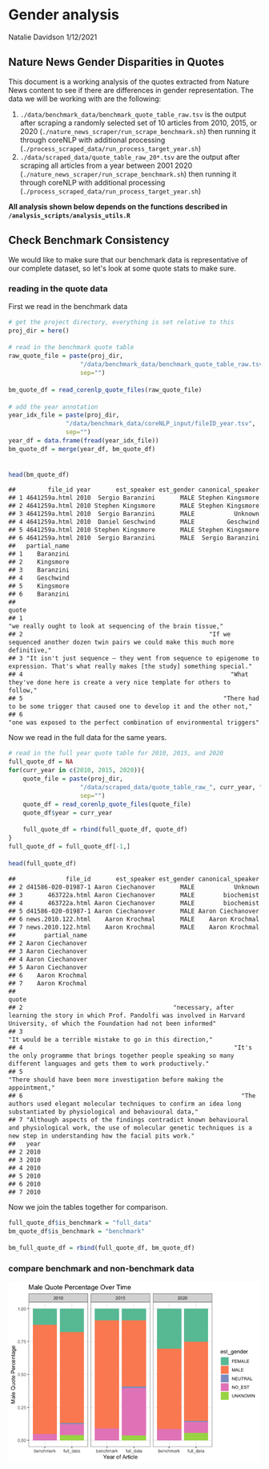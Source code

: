 Gender analysis
================
Natalie Davidson
1/12/2021

## Nature News Gender Disparities in Quotes

This document is a working analysis of the quotes extracted from Nature News content to see if there are differences in gender representation. The data we will be working with are the following:

1.  `./data/benchmark_data/benchmark_quote_table_raw.tsv` is the output after scraping a randomly selected set of 10 articles from 2010, 2015, or 2020 (`./nature_news_scraper/run_scrape_benchmark.sh`) then running it through coreNLP with additional processing (`./process_scraped_data/run_process_target_year.sh`)
2.  `./data/scraped_data/quote_table_raw_20*.tsv` are the output after scraping all articles from a year between 2001 2020 (`./nature_news_scraper/run_scrape_benchmark.sh`) then running it through coreNLP with additional processing (`./process_scraped_data/run_process_target_year.sh`)

**All analysis shown below depends on the functions described in `/analysis_scripts/analysis_utils.R`**

## Check Benchmark Consistency

We would like to make sure that our benchmark data is representative of our complete dataset, so let's look at some quote stats to make sure.

### reading in the quote data

First we read in the benchmark data

``` r
# get the project directory, everything is set relative to this
proj_dir = here()

# read in the benchmark quote table
raw_quote_file = paste(proj_dir, 
                    "/data/benchmark_data/benchmark_quote_table_raw.tsv", 
                    sep="")

bm_quote_df = read_corenlp_quote_files(raw_quote_file)

# add the year annotation
year_idx_file = paste(proj_dir, 
                "/data/benchmark_data/coreNLP_input/fileID_year.tsv", 
                sep="")
year_df = data.frame(fread(year_idx_file))
bm_quote_df = merge(year_df, bm_quote_df)


head(bm_quote_df)
```

    ##         file_id year       est_speaker est_gender canonical_speaker
    ## 1 4641259a.html 2010  Sergio Baranzini       MALE Stephen Kingsmore
    ## 2 4641259a.html 2010 Stephen Kingsmore       MALE Stephen Kingsmore
    ## 3 4641259a.html 2010  Sergio Baranzini       MALE           Unknown
    ## 4 4641259a.html 2010  Daniel Geschwind       MALE         Geschwind
    ## 5 4641259a.html 2010 Stephen Kingsmore       MALE Stephen Kingsmore
    ## 6 4641259a.html 2010  Sergio Baranzini       MALE  Sergio Baranzini
    ##   partial_name
    ## 1    Baranzini
    ## 2    Kingsmore
    ## 3    Baranzini
    ## 4    Geschwind
    ## 5    Kingsmore
    ## 6    Baranzini
    ##                                                                                                                                    quote
    ## 1                                                                           "we really ought to look at sequencing of the brain tissue,"
    ## 2                                                    "If we sequenced another dozen twin pairs we could make this much more definitive,"
    ## 3 "It isn't just sequence — they went from sequence to epigenome to expression. That's what really makes [the study] something special."
    ## 4                                                          "What they've done here is create a very nice template for others to follow,"
    ## 5                                                        "There had to be some trigger that caused one to develop it and the other not,"
    ## 6                                                                 "one was exposed to the perfect combination of environmental triggers"

Now we read in the full data for the same years.

``` r
# read in the full year quote table for 2010, 2015, and 2020
full_quote_df = NA
for(curr_year in c(2010, 2015, 2020)){
    quote_file = paste(proj_dir, 
                    "/data/scraped_data/quote_table_raw_", curr_year, ".tsv", 
                    sep="")
    quote_df = read_corenlp_quote_files(quote_file)
    quote_df$year = curr_year

    full_quote_df = rbind(full_quote_df, quote_df)
}
full_quote_df = full_quote_df[-1,]

head(full_quote_df)
```

    ##              file_id       est_speaker est_gender canonical_speaker
    ## 2 d41586-020-01987-1 Aaron Ciechanover       MALE           Unknown
    ## 3       463722a.html Aaron Ciechanover       MALE        biochemist
    ## 4       463722a.html Aaron Ciechanover       MALE        biochemist
    ## 5 d41586-020-01987-1 Aaron Ciechanover       MALE Aaron Ciechanover
    ## 6 news.2010.122.html    Aaron Krochmal       MALE    Aaron Krochmal
    ## 7 news.2010.122.html    Aaron Krochmal       MALE    Aaron Krochmal
    ##        partial_name
    ## 2 Aaron Ciechanover
    ## 3 Aaron Ciechanover
    ## 4 Aaron Ciechanover
    ## 5 Aaron Ciechanover
    ## 6    Aaron Krochmal
    ## 7    Aaron Krochmal
    ##                                                                                                                                                                                      quote
    ## 2                                          "necessary, after learning the story in which Prof. Pandolfi was involved in Harvard University, of which the Foundation had not been informed"
    ## 3                                                                                                                                "It would be a terrible mistake to go in this direction,"
    ## 4                                                           "It's the only programme that brings together people speaking so many different languages and gets them to work productively."
    ## 5                                                                                                               "There should have been more investigation before making the appointment,"
    ## 6                                                             "The authors used elegant molecular techniques to confirm an idea long substantiated by physiological and behavioural data,"
    ## 7 "Although aspects of the findings contradict known behavioural and physiological work, the use of molecular genetic techniques is a new step in understanding how the facial pits work."
    ##   year
    ## 2 2010
    ## 3 2010
    ## 4 2010
    ## 5 2010
    ## 6 2010
    ## 7 2010

Now we join the tables together for comparison.

``` r
full_quote_df$is_benchmark = "full_data"
bm_quote_df$is_benchmark = "benchmark"

bm_full_quote_df = rbind(full_quote_df, bm_quote_df)
```

### compare benchmark and non-benchmark data

<img src="gender_analysis_all_years_files/figure-markdown_github/unnamed-chunk-4-1.png" style="display: block; margin: auto;" />
